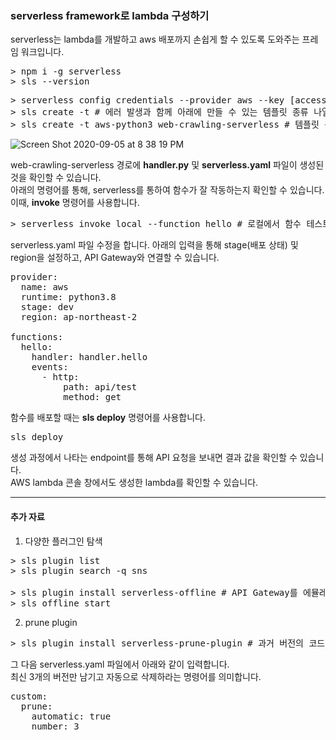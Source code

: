 ### serverless framework로 lambda 구성하기 
serverless는 lambda를 개발하고 aws 배포까지 손쉽게 할 수 있도록 도와주는 프레임 워크입니다.
<pre>
> npm i -g serverless
> sls --version
</pre>

<pre>
> serverless config credentials --provider aws --key [access_key_id] --secret [secret_access_key]
> sls create -t # 에러 발생과 함께 아래에 만들 수 있는 템플릿 종류 나열 됨
> sls create -t aws-python3 web-crawling-serverless # 템플릿 목록 생성할 폴더 명
</pre>

![Screen Shot 2020-09-05 at 8 38 19 PM](https://user-images.githubusercontent.com/59524380/92304316-e5b32d00-efb7-11ea-988f-fba858068404.png)

web-crawling-serverless 경로에 **handler.py** 및 **serverless.yaml** 파일이 생성된 것을 확인할 수 있습니다.<br/>
아래의 명령어를 통해, serverless를 통하여 함수가 잘 작동하는지 확인할 수 있습니다.<br/>
이때, **invoke** 명령어를 사용합니다. 
<pre>
> serverless invoke local --function hello # 로컬에서 함수 테스트 가능 
</pre>

serverless.yaml 파일 수정을 합니다.
아래의 입력을 통해 stage(배포 상태) 및 region을 설정하고, API Gateway와 연결할 수 있습니다.
<pre>
provider:
  name: aws
  runtime: python3.8
  stage: dev
  region: ap-northeast-2

functions:
  hello:
    handler: handler.hello
    events: 
      - http:
          path: api/test
          method: get
</pre>

함수를 배포할 때는 **sls deploy** 명령어를 사용합니다.
<pre>
sls deploy
</pre>

생성 과정에서 나타는 endpoint를 통해 API 요청을 보내면 결과 값을 확인할 수 있습니다.<br/>
AWS lambda 콘솔 창에서도 생성한 lambda를 확인할 수 있습니다. 

* * *
#### 추가 자료
1. 다양한 플러그인 탐색
<pre>
> sls plugin list
> sls plugin search -q sns 

> sls plugin install serverless-offline # API Gateway를 에뮬레이트해주는 플러그인 
> sls offline start 
</pre>
2. prune plugin
<pre>
> sls plugin install serverless-prune-plugin # 과거 버전의 코드를 자동으로 삭제하는 기능(코드 저장 용량이 점점 늘어날 경우) 
</pre>
그 다음 serverless.yaml 파일에서 아래와 같이 입력합니다.<br/>
최신 3개의 버전만 남기고 자동으로 삭제하라는 명령어를 의미합니다. 
<pre>
custom:
  prune:
    automatic: true
    number: 3
</pre>
